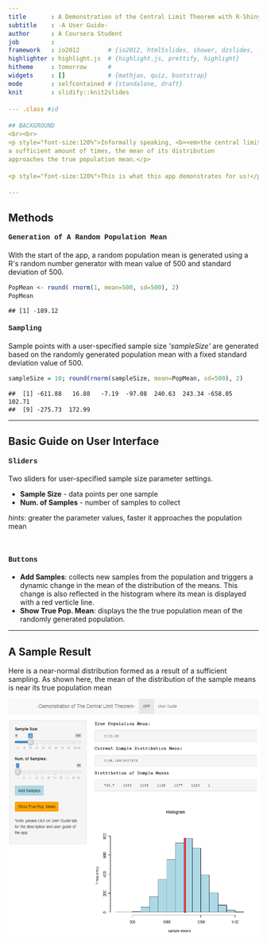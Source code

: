 ```yaml
---
title       : A Demonstration of the Central Limit Theorem with R-Shiny App
subtitle    : -A User Guide- 
author      : A Coursera Student
job         : 
framework   : io2012        # {io2012, html5slides, shower, dzslides, ...}
highlighter : highlight.js  # {highlight.js, prettify, highlight}
hitheme     : tomorrow      # 
widgets     : []            # {mathjax, quiz, bootstrap}
mode        : selfcontained # {standalone, draft}
knit        : slidify::knit2slides

--- .class #id 

## BACKGROUND
<br><br>
<p style="font-size:120%">Informally speaking, <b><em>the central limit theorem</em></b> tells us that when we collect sample means from a particular population for
a sufficient amount of times, the mean of its distribution 
approaches the true population mean.</p>

<p style="font-size:120%">This is what this app demonstrates for us!</p>

---
```


## Methods
<h4 style="font-family:courier"><b>Generation of A Random Population Mean</b></h4>
With the start of the app, a random population mean is generated using a R's random number generator with mean value of 500 and standard deviation of 500.

```r
PopMean <- round( rnorm(1, mean=500, sd=500), 2)
PopMean
```

```
## [1] -189.12
```

<h4 style="font-family:courier"><b>Sampling</b></h4>
Sample points with a user-specified sample size <em>'sampleSize'</em> are generated based on the randomly generated population mean with a fixed standard deviation value of 500.  

```r
sampleSize = 10; round(rnorm(sampleSize, mean=PopMean, sd=500), 2)
```

```
##  [1] -611.88   16.88   -7.19  -97.08  240.63  243.34 -658.05  102.71
##  [9] -275.73  172.99
```

---

## Basic Guide on User Interface
<h4 style="font-family:courier"><b>Sliders</b></h4>
<p>Two sliders for user-specified sample size parameter settings.</p>
<ul>
  <li><b>Sample Size</b> - data points per one sample</li>
  <li><b>Num. of Samples</b> - number of samples to collect</li>
</ul>
<p><em>hints</em>: greater the parameter values, faster it approaches the 
population mean</p>

<br>

<h4 style="font-family:courier"><b>Buttons</b></h4>
<ul>
  <li><b>Add Samples</b>: collects new samples from 
  the population and triggers a dynamic change in the
  mean of the distribution of the means.  This change
  is also reflected in the histogram where its mean is
  displayed with a red verticle line.</li>
  
  <li><b>Show True Pop. Mean</b>: displays the 
  the true population mean of the randomly generated
  population.</li>
</ul>

---

## A Sample Result

<p>Here is a near-normal distribution formed as a result of a sufficient sampling. As shown here, the mean of the distribution of the sample means is near its true population mean</p>
<center><img src='img/sampleResult.png' height="480" width="680"></center>



